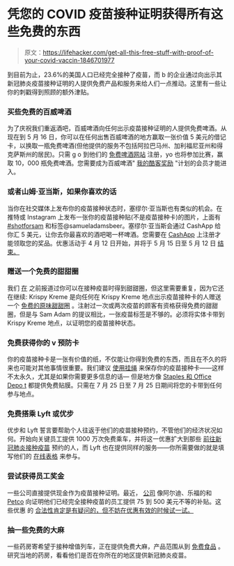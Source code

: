 # 凭您的 COVID 疫苗接种证明获得所有这些免费的东西

> 原文：<https://lifehacker.com/get-all-this-free-stuff-with-proof-of-your-covid-vaccin-1846701977>

到目前为止，23.6%的美国人口已经完全接种了疫苗，而 b 的企业通过向出示其新冠肺炎疫苗接种证明的人提供免费产品和服务来给人们一点推动。这里有一些让你的刺戳得到照顾的额外津贴。



### 买些免费的百威啤酒

为了庆祝我们重返酒吧，百威啤酒向任何出示疫苗接种证明的人提供免费啤酒。从现在到 5 月 16 日，你可以在任何出售百威啤酒的地方赢取一张价值 5 美元的借记卡，以换取一瓶免费啤酒(但他提供的服务不包括阿拉巴马州、加利福尼亚州和得克萨斯州的居民)。只需 g o 到他们的 [免费啤酒网站](https://www.mycooler.com/en/free-bud/register.html) 注册，yo 也将参加比赛，赢取 10，000 瓶免费啤酒。您需要成为百威啤酒" [我的酷客奖励](https://www.mycooler.com/) "计划的会员才能进入。

### 或者山姆·亚当斯，如果你喜欢的话

当你在社交媒体上发布你的疫苗接种状态时，塞缪尔·亚当斯也有类似的机会。在推特或 Instagram 上发布一张你的疫苗接种贴(不是疫苗接种卡)的图片，上面有 [#shotforsam](https://www.samueladams.com/shotforsam) 和标签@samueladamsbeer。塞缪尔·亚当斯会通过 CashApp 给你汇 5 美元，让你去你最喜欢的酒吧喝一杯啤酒。您需要在 [CashApp](https://cash.app/) 上注册才能领取您的奖品。优惠活动于 4 月 12 日开始，并将于 5 月 15 日至 5 月 12 日 [结束。](https://www.samueladams.com/shotforsam/rules-and-regulations)

### 赠送一个免费的甜甜圈

我们 [在](https://lifehacker.com/your-vaccination-card-will-score-you-free-krispy-kreme-1846515136) 之前报道过你可以在接种疫苗时得到甜甜圈，但这里需要重复，因为它还在继续: Krispy Kreme 是向任何在 Krispy Kreme 地点出示疫苗接种卡的人赠送一个 [免费的原味甜甜圈](https://krispykreme.com/promos/vaccineoffer) 。注射过一次或两次疫苗的顾客有资格获得免费的甜甜圈，但是与 Sam Adam 的提议相比，一张疫苗标签是不够的。必须将实体卡带到 Krispy Kreme 地点，以证明您的疫苗接种状态。

### 免费获得你的 v 预防卡

你的疫苗接种卡是一张有价值的纸，不仅能让你得到免费的东西，而且在不久的将来也可能对其他事情很重要。我们建议 [使用挂绳](https://vitals.lifehacker.com/what-to-do-instead-of-laminating-your-vaccine-card-1846619729) 来保存你的疫苗接种卡——这样不太永久，尤其是如果你需要更多信息的话— 但是地方像 [Staples 和 Office Depo t](https://fox59.com/news/coronavirus/get-your-covid-19-vaccine-card-laminated-for-free-at-staples-office-depot/) 都提供免费贴膜。只需在 7 月 25 日至 7 月 25 日期间将您的卡带到任何参与地点。

### 免费搭乘 Lyft 或优步

优步和 Lyft 誓言要帮助个人往返于他们的疫苗接种预约，不管他们的经济状况如何。开始向关键员工提供 1000 万次免费乘车，并将这一优惠扩大到那些 [前往新冠肺炎接种疫苗](https://www.uber.com/newsroom/10-million-rides/) 预约的人，而 Lyft 也在提供同样的服务——你所需要做的就是填写他们的 [在线表格](https://lyftup.typeform.com/to/k6xYpwVV) 来参与。

### 尝试获得员工奖金

一些公司直接提供现金作为疫苗接种证明。最近， [公司](https://news.bloomberglaw.com/daily-labor-report/worker-cash-for-vaccine-incentives-boom-despite-legal-questions) 像阿尔迪、乐福的和 [Petco](https://corporate.petco.com/2021-02-10-Petco-Health-and-Wellness-Company-Inc-to-Provide-Covid-19-Vaccination-Payment-for-Partners) 向证明他们已经完全接种疫苗的员工提供 75 到 500 美元不等的补贴。这些优惠 的 [合法性肯定是有疑问的，但不妨在优惠有效的时候试一试。](https://news.bloomberglaw.com/daily-labor-report/employer-covid-19-vaccine-incentives-a-difficult-dilemma)

### 抽一些免费的大麻

一些药房寄希望于接种增值列车，正在提供免费大麻，产品范围从到 [免费食品](https://www.fox13now.com/news/coronavirus/marijuana-dispensary-offers-free-edibles-to-coronavirus-vaccine-recipients) 。研究当地的药房，看看他们是否在你所在的地区提供新冠肺炎疫苗。
